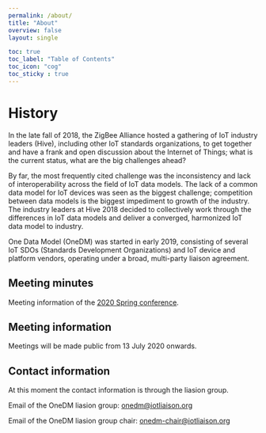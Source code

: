 ```yaml
---
permalink: /about/
title: "About"
overview: false
layout: single

toc: true
toc_label: "Table of Contents"
toc_icon: "cog"
toc_sticky : true
---
```


# History

In the late fall of 2018, the ZigBee Alliance hosted a gathering of IoT industry leaders (Hive), including other IoT standards organizations, to get together and have a frank and open discussion about the Internet of Things; what is the current status, what are the big challenges ahead?

By far, the most frequently cited challenge was the inconsistency and lack of interoperability across the field of IoT data models. The lack of a common data model for IoT devices was seen as the biggest challenge; competition between data models is the biggest impediment to growth of the industry. The industry leaders at Hive 2018 decided to collectively work through the differences in IoT data models and deliver a converged, harmonized IoT data model to industry.

One Data Model (OneDM) was started in early 2019, consisting of several IoT SDOs (Standards Development Organizations) and IoT device and platform vendors, operating under a broad, multi-party liaison agreement. 

## Meeting minutes

Meeting information of the [2020 Spring conference][].


## Meeting information

Meetings will be made public from 13 July 2020 onwards.


## Contact information

At this moment the contact information is through the liasion group.

Email of the OneDM liasion group: [onedm@iotliaison.org](mailto:onedm@iotliaison.org)

Email of the OneDM liasion group chair: [onedm-chair@iotliaison.org](mailto:onedm-chair@iotliaison.org)



[2020 Spring conference]: https://github.com/one-data-model/Conference2020







